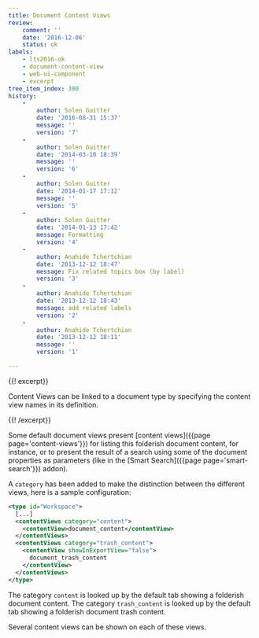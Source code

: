 ```yaml
---
title: Document Content Views
review:
    comment: ''
    date: '2016-12-06'
    status: ok
labels:
    - lts2016-ok
    - document-content-view
    - web-ui-component
    - excerpt
tree_item_index: 300
history:
    -
        author: Solen Guitter
        date: '2016-08-31 15:37'
        message: ''
        version: '7'
    -
        author: Solen Guitter
        date: '2014-03-10 18:39'
        message: ''
        version: '6'
    -
        author: Solen Guitter
        date: '2014-01-17 17:12'
        message: ''
        version: '5'
    -
        author: Solen Guitter
        date: '2014-01-13 17:42'
        message: Formatting
        version: '4'
    -
        author: Anahide Tchertchian
        date: '2013-12-12 18:47'
        message: Fix related topics box (by label)
        version: '3'
    -
        author: Anahide Tchertchian
        date: '2013-12-12 18:43'
        message: add related labels
        version: '2'
    -
        author: Anahide Tchertchian
        date: '2013-12-12 18:11'
        message: ''
        version: '1'

---
```

{{! excerpt}}

Content Views can be linked to a document type by specifying the content view names in its definition.

{{! /excerpt}}

Some default document views present [content views]({{page page='content-views'}}) for listing this folderish document content, for instance, or to present the result of a search using some of the document properties as parameters (like in the [Smart Search]({{page page='smart-search'}}) addon).

A `category` has been added to make the distinction between the different views, here is a sample configuration:

```xml
<type id="Workspace">
  [...]
  <contentViews category="content">
    <contentView>document_content</contentView>
  </contentViews>
  <contentViews category="trash_content">
    <contentView showInExportView="false">
      document_trash_content
    </contentView>
  </contentViews>
</type>
```

The category&nbsp;`content` is looked up by the default tab showing a folderish document content. The category `trash_content` is looked up by the default tab showing a folderish document trash content.

Several content views can be shown on each of these views.
